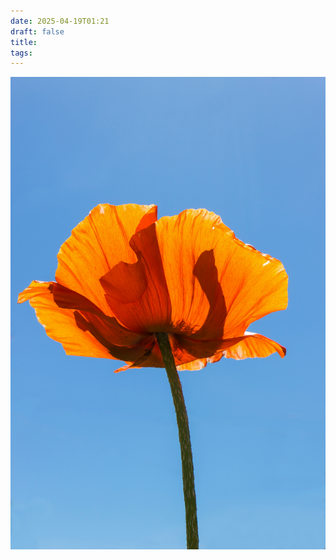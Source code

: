 ```yaml
---
date: 2025-04-19T01:21
draft: false
title:
tags:
---
```

![attachment-2025-04-19_1](../attachment/zettel-notes/attachment-2025-04-19_1.jpg)
